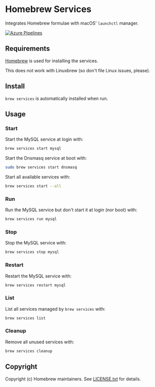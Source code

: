 # Homebrew Services

Integrates Homebrew formulae with macOS' `launchctl` manager.

[![Azure Pipelines](https://img.shields.io/vso/build/Homebrew/56a87eb4-3180-495a-9117-5ed6c79da737/4.svg)](https://dev.azure.com/Homebrew/Homebrew/_build/latest?definitionId=4)

## Requirements

[Homebrew](https://github.com/Homebrew/brew) is used for installing the services.

This does not work with Linuxbrew (so don't file Linux issues, please).

## Install

`brew services` is automatically installed when run.

## Usage

### Start

Start the MySQL service at login with:

```bash
brew services start mysql
```

Start the Dnsmasq service at boot with:

```bash
sudo brew services start dnsmasq
```

Start all available services with:

```bash
brew services start --all
```

### Run

Run the MySQL service but don't start it at login (nor boot) with:

```bash
brew services run mysql
```

### Stop

Stop the MySQL service with:

```bash
brew services stop mysql
```

### Restart

Restart the MySQL service with:

```bash
brew services restart mysql
```

### List

List all services managed by `brew services` with:

```bash
brew services list
```

### Cleanup

Remove all unused services with:

```bash
brew services cleanup
```

## Copyright

Copyright (c) Homebrew maintainers. See [LICENSE.txt](https://github.com/Homebrew/homebrew-services/blob/master/LICENSE.txt) for details.
